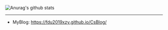 ![Anurag's github stats](https://github-readme-stats.vercel.app/api?username=ZiYang-xie&show_icons=true&theme=radical)

---

- MyBlog: https://fdu2019xzy.github.io/CsBlog/
